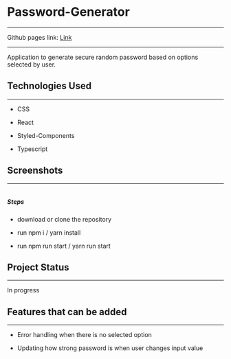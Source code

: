 <h1>Password-Generator</h1>
<hr><p>Github pages link: <a href="https://szymonwitek.github.io/Password-Generator"/>Link</a></p>
<hr><p>Application to generate secure random password based on options selected by user.</p><h2>Technologies Used</h2>
<hr><ul>
<li>CSS</li>
</ul><ul>
<li>React</li>
</ul><ul>
<li>Styled-Components</li>
</ul><ul>
<li>Typescript</li>
</ul><h2>Screenshots</h2>
<hr><p><img src="https://i.postimg.cc/J0T4cM5t/img.png" alt=""></p><h5>Steps</h5><ul>
<li>download or clone the repository</li>
</ul><ul>
<li>run npm i / yarn install</li>
</ul><ul>
<li>run npm run start / yarn run start</li>
</ul><h2>Project Status</h2>
<hr><p>In progress</p><h2>Features that can be added</h2>
<hr><ul>
<li>Error handling when there is no selected option</li>
</ul><ul>
<li>Updating how strong password is when user changes input value</li>
</ul>
